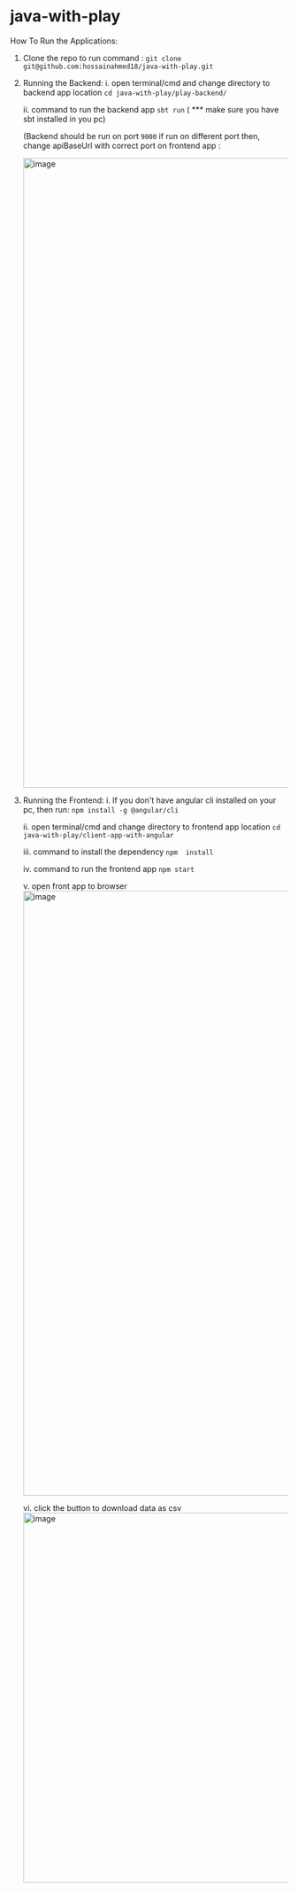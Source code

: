 # java-with-play


How To Run the Applications:
1. Clone the repo to run command  : 
    ```git clone git@github.com:hossainahmed18/java-with-play.git``` 

2. Running the Backend:
   i.   open terminal/cmd and change directory to backend app location
        ```cd java-with-play/play-backend/```

   ii.  command to run the backend app
        ```sbt run```
        ( *** make sure you have sbt installed in you pc)
   
    (Backend should be run on port ```9000``` if run on different port then, change apiBaseUrl with correct port on frontend app :


    <img width="1137" alt="image" src="https://github.com/hossainahmed18/java-with-play/assets/43014424/1e70c96c-8a19-42cd-b930-464ed43259cd">


4. Running the Frontend:
   i.   If you don't have angular cli installed on your pc, then run:
        ```npm install -g @angular/cli```

   ii.   open terminal/cmd and change directory to frontend app location
        ```cd java-with-play/client-app-with-angular```

   iii.  command to install the dependency
        ```npm  install```
        
   iv. command to run the frontend app
        ```npm start```

   v. open front app to browser  <img width="1092" alt="image" src="https://github.com/hossainahmed18/java-with-play/assets/43014424/a9030e65-63f3-46fd-ac97-2f4fa299341c">

   vi. click the button to download data as csv <img width="668" alt="image" src="https://github.com/hossainahmed18/java-with-play/assets/43014424/f4133020-ff72-4a39-b551-64441e690006">

